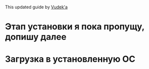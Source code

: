 This updated guide by [Vudek'a](https://osu.ppy.sh/u/Vudek)
# Этап установки я пока пропущу, допишу далее

# Загрузка в установленную ОС